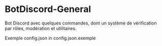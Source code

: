 # BotDiscord-General
Bot Discord avec quelques commandes, dont un système de vérification par rôles, modération et utilitaires.

Exemple config.json in config.json.exemple
